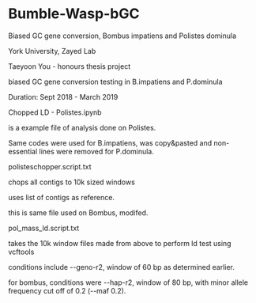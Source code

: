 # Bumble-Wasp-bGC
Biased GC gene conversion, Bombus impatiens and Polistes dominula

York University, Zayed Lab

Taeyoon You - honours thesis project

biased GC gene conversion testing in B.impatiens and P.dominula

Duration: Sept 2018 - March 2019

Chopped LD - Polistes.ipynb

is a example file of analysis done on Polistes.

Same codes were used for B.impatiens, was copy&pasted and non-essential lines were removed for P.dominula.



polisteschopper.script.txt

chops all contigs to 10k sized windows

uses list of contigs as reference.

this is same file used on Bombus, modifed.


pol_mass_ld.script.txt

takes the 10k window files made from above to perform ld test using vcftools

conditions include --geno-r2, window of 60 bp as determined earlier.

for bombus, conditions were --hap-r2, window of 80 bp, with minor allele frequency cut off of 0.2 (--maf 0.2).

